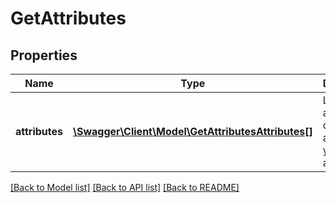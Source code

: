 # GetAttributes

## Properties
Name | Type | Description | Notes
------------ | ------------- | ------------- | -------------
**attributes** | [**\Swagger\Client\Model\GetAttributesAttributes[]**](GetAttributesAttributes.md) | Listing of available contact attributes in your account | 

[[Back to Model list]](../README.md#documentation-for-models) [[Back to API list]](../README.md#documentation-for-api-endpoints) [[Back to README]](../README.md)


